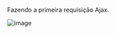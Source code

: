 Fazendo a primeira requisição Ajax.



![image](https://github.com/user-attachments/assets/37ffb271-d56a-4e47-8d2a-03dd711904f4)
